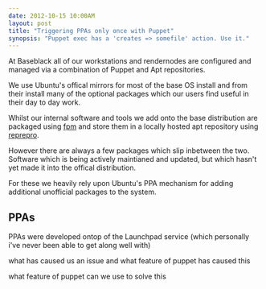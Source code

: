 ```yaml
---
date: 2012-10-15 10:00AM
layout: post
title: "Triggering PPAs only once with Puppet"
synopsis: "Puppet exec has a 'creates => somefile' action. Use it."
---
```


At Baseblack all of our workstations and rendernodes are configured and managed via a combination of Puppet and Apt repositories.

We use Ubuntu's offical mirrors for most of the base OS install and from their install many of the optional packages which our users find useful in their day to day work.

Whilst our internal software and tools we add onto the base distribution are packaged using [fpm](https://github.com/jordansissel/fpm) and store them in a locally hosted apt repository using [reprepro](http://mirrorer.alioth.debian.org/).

However there are always a few packages which slip inbetween the two. Software which is being actively maintianed and updated, but which hasn't yet made it into the offical distribution.

For these we heavily rely upon Ubuntu's PPA mechanism for adding additional unofficial packages to the system.

## PPAs

PPAs were developed ontop of the Launchpad service (which personally i've never been able to get along well with)

what has caused us an issue and what feature of puppet has caused this

what feature of puppet can we use to solve this
